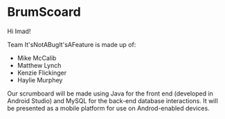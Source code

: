 # BrumScoard

Hi Imad!


Team It'sNotABugIt'sAFeature is made up of:
- Mike McCalib
- Matthew Lynch
- Kenzie Flickinger
- Haylie Murphey

Our scrumboard will be made using Java for the front end (developed in Android Studio) and MySQL for the back-end database interactions. It will be presented as a mobile platform for use on Androd-enabled devices.


